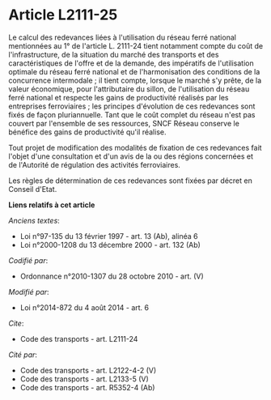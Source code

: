 # Article L2111-25

Le calcul des redevances liées à l'utilisation du réseau ferré national mentionnées au 1° de l'article L. 2111-24 tient
notamment compte du coût de l'infrastructure, de la situation du marché des transports et des caractéristiques de l'offre et
de la demande, des impératifs de l'utilisation optimale du réseau ferré national et de l'harmonisation des conditions de la
concurrence intermodale ; il tient compte, lorsque le marché s'y prête, de la valeur économique, pour l'attributaire du
sillon, de l'utilisation du réseau ferré national et respecte les gains de productivité réalisés par les entreprises
ferroviaires ; les principes d'évolution de ces redevances sont fixés de façon pluriannuelle. Tant que le coût complet du
réseau n'est pas couvert par l'ensemble de ses ressources, SNCF Réseau conserve le bénéfice des gains de productivité qu'il
réalise. 

Tout projet de modification des modalités de fixation de ces redevances fait l'objet d'une consultation et d'un avis de la ou
des régions concernées et de l'Autorité de régulation des activités ferroviaires. 

Les règles de détermination de ces redevances sont fixées par décret en Conseil d'Etat.

**Liens relatifs à cet article**

_Anciens textes_:

  - Loi n°97-135 du 13 février 1997 - art. 13 (Ab), alinéa 6
  - Loi n°2000-1208 du 13 décembre 2000 - art. 132 (Ab)

_Codifié par_:

  - Ordonnance n°2010-1307 du 28 octobre 2010 - art. (V)

_Modifié par_:

  - Loi n°2014-872 du 4 août 2014 - art. 6

_Cite_:

  - Code des transports - art. L2111-24

_Cité par_:

  - Code des transports - art. L2122-4-2 (V)
  - Code des transports - art. L2133-5 (V)
  - Code des transports - art. R5352-4 (Ab)

